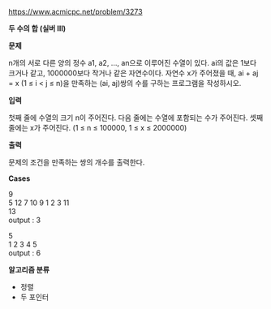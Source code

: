 https://www.acmicpc.net/problem/3273

**두 수의 합 (실버 III)**

**문제**

n개의 서로 다른 양의 정수 a1, a2, ..., an으로 이루어진 수열이 있다. ai의 값은 1보다 크거나 같고, 1000000보다 작거나 같은 자연수이다. 자연수 x가 주어졌을 때, ai + aj = x (1 ≤ i < j ≤ n)을 만족하는 (ai, aj)쌍의 수를 구하는 프로그램을 작성하시오.

**입력**

첫째 줄에 수열의 크기 n이 주어진다. 다음 줄에는 수열에 포함되는 수가 주어진다. 셋째 줄에는 x가 주어진다. (1 ≤ n ≤ 100000, 1 ≤ x ≤ 2000000)

**출력**

문제의 조건을 만족하는 쌍의 개수를 출력한다.

**Cases**

9 <br>
5 12 7 10 9 1 2 3 11 <br>
13<br>
output : 3

5<br>
1 2 3 4 5<br>
output : 6

**알고리즘 분류**

- 정렬
- 두 포인터